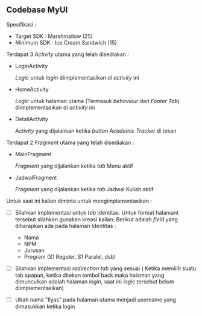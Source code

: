 **Codebase MyUI**
-

Spesifikasi :

- Target SDK : Marshmallow (25)
- Minimum SDK : Ice Cream Sandwich (15)

Terdapat 3 _Activity_ utama yang telah disediakan :

- LoginActivity

    _Logic_ untuk _login_ diimplementasikan di _activity_ ini

- HomeActivity

    _Logic_ untuk halaman utama (Termasuk _behaviour_ dari _Footer Tab_) diimplementasikan di _activity_ ini
    
- DetailActivity

    _Activity_ yang dijalankan ketika _button Academic Tracker_ di tekan

Terdapat 2 _Fragment_ utama yang telah disediakan :

- MainFragment

    _Fragment_ yang dijalankan ketika _tab_ Menu aktif

- JadwalFragment

    _Fragment_ yang dijalankan ketika _tab_ Jadwal Kuliah aktif


Untuk saat ini kalian diminta untuk mengimplementasikan :

- [ ] Silahkan implementasi untuk _tab_ identitas. Untuk format halamant tersebut silahkan gunakan kreasi kalian.
Berikut adalah _field_ yang diharapkan ada pada halaman Identitas :

    - Nama
    - NPM
    - Jurusan
    - Program (S1 Reguler, S1 Paralel, dsb)

- [ ] Silahkan implementasi _redirection tab_ yang sesuai ( Ketika memilih suatu tab apapun, ketika ditekan tombol back maka 
halaman yang dimunculkan adalah halaman _login_, saat ini _logic_ tersebut belum diimplementasikan)

- [ ] Ubah nama "Ilyas" pada halaman utama menjadi username yang dimasukkan ketika login
